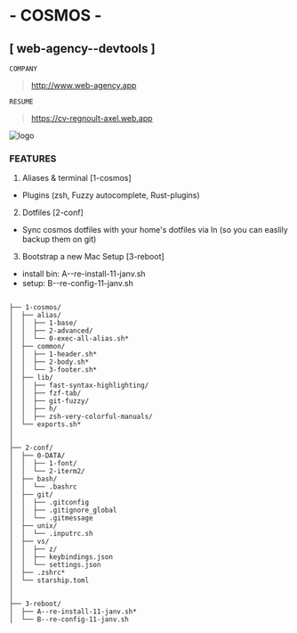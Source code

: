 # - COSMOS -

## [ web-agency--devtools ]

`COMPANY`

> <http://www.web-agency.app>

`RESUME`

> <https://cv-regnoult-axel.web.app>

![logo](https://github.com/regnou/wa1-cosmos/blob/main/z-img/1cosmos.webp)

### FEATURES

1. Aliases & terminal [1-cosmos]

- Plugins (zsh, Fuzzy autocomplete, Rust-plugins)

2. Dotfiles [2-conf]

- Sync cosmos dotfiles with your home's dotfiles via ln (so you can easlily backup them on git)

3. Bootstrap a new Mac Setup [3-reboot]

- install bin: A--re-install-11-janv.sh
- setup: B--re-config-11-janv.sh

```text

├── 1-cosmos/
│  ├── alias/
│  │  ├── 1-base/
│  │  ├── 2-advanced/
│  │  └── 0-exec-all-alias.sh*
│  ├── common/
│  │  ├── 1-header.sh*
│  │  ├── 2-body.sh*
│  │  └── 3-footer.sh*
│  ├── lib/
│  │  ├── fast-syntax-highlighting/
│  │  ├── fzf-tab/
│  │  ├── git-fuzzy/
│  │  ├── h/
│  │  ├── zsh-very-colorful-manuals/
│  └── exports.sh*
│
│
├── 2-conf/
│  ├── 0-DATA/
│  │  ├── 1-font/
│  │  └── 2-iterm2/
│  ├── bash/
│  │  └── .bashrc
│  ├── git/
│  │  ├── .gitconfig
│  │  ├── .gitignore_global
│  │  └── .gitmessage
│  ├── unix/
│  │  └── .inputrc.sh
│  ├── vs/
│  │  ├── z/
│  │  ├── keybindings.json
│  │  └── settings.json
│  ├── .zshrc*
│  └── starship.toml
│
│
├── 3-reboot/
│  ├── A--re-install-11-janv.sh*
│  └── B--re-config-11-janv.sh



```
